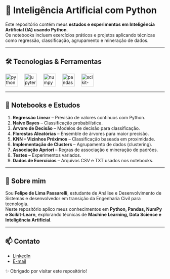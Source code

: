 # 🤖 Inteligência Artificial com Python

Este repositório contém meus **estudos e experimentos em Inteligência Artificial (IA) usando Python**.  
Os notebooks incluem exercícios práticos e projetos aplicando técnicas como regressão, classificação, agrupamento e mineração de dados.

---

## 🛠️ Tecnologias & Ferramentas

<div align="left">
  <img src="https://cdn.jsdelivr.net/gh/devicons/devicon/icons/python/python-original.svg" height="40" alt="python logo" />
  <img width="12" />
  <img src="https://cdn.jsdelivr.net/gh/devicons/devicon/icons/jupyter/jupyter-original.svg" height="40" alt="jupyter logo" />
  <img width="12" />
  <img src="https://cdn.jsdelivr.net/gh/devicons/devicon/icons/numpy/numpy-original.svg" height="40" alt="numpy logo" />
  <img width="12" />
  <img src="https://cdn.jsdelivr.net/gh/devicons/devicon/icons/pandas/pandas-original.svg" height="40" alt="pandas logo" />
  <img width="12" />
  <img src="https://cdn.jsdelivr.net/gh/devicons/devicon/icons/scikitlearn/scikitlearn-original.svg" height="40" alt="scikit-learn logo" />
</div>

---

## 📂 Notebooks e Estudos

1. **Regressão Linear** – Previsão de valores contínuos com Python.   
2. **Naive Bayes** – Classificação probabilística.  
3. **Árvore de Decisão** – Modelos de decisão para classificação.  
4. **Florestas Aleatórias** – Ensemble de árvores para maior precisão.  
5. **KNN – Vizinhos Próximos** – Classificação baseada em proximidade.  
6. **Implementação de Clusters** – Agrupamento de dados (clustering).  
7. **Associação Apriori** – Regras de associação e mineração de padrões.  
8. **Testes** – Experimentos variados.  
9. **Dados de Exercícios** – Arquivos CSV e TXT usados nos notebooks.  

---

## 🌱 Sobre mim

Sou **Felipe de Lima Passarelli**, estudante de Análise e Desenvolvimento de Sistemas e desenvolvedor em transição da Engenharia Civil para tecnologia.  
Neste repositório aplico meus conhecimentos em **Python, Pandas, NumPy e Scikit-Learn**, explorando técnicas de **Machine Learning, Data Science e Inteligência Artificial**.

---

## 📫 Contato

- [LinkedIn](https://www.linkedin.com/in/felipe-de-lima-passarelli-6099362a0/)  
- [E-mail](mailto:malamdorox@gmail.com)  

✨ Obrigado por visitar este repositório!

